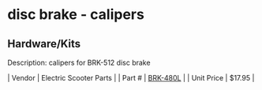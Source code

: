 # disc brake - calipers
## Hardware/Kits
Description: 	calipers for BRK-512 disc brake 

| Vendor | Electric Scooter Parts | 
| Part # | [BRK-480L](http://electricscooterparts.com/discbrakes.html) | 
| Unit Price | $17.95 | 
